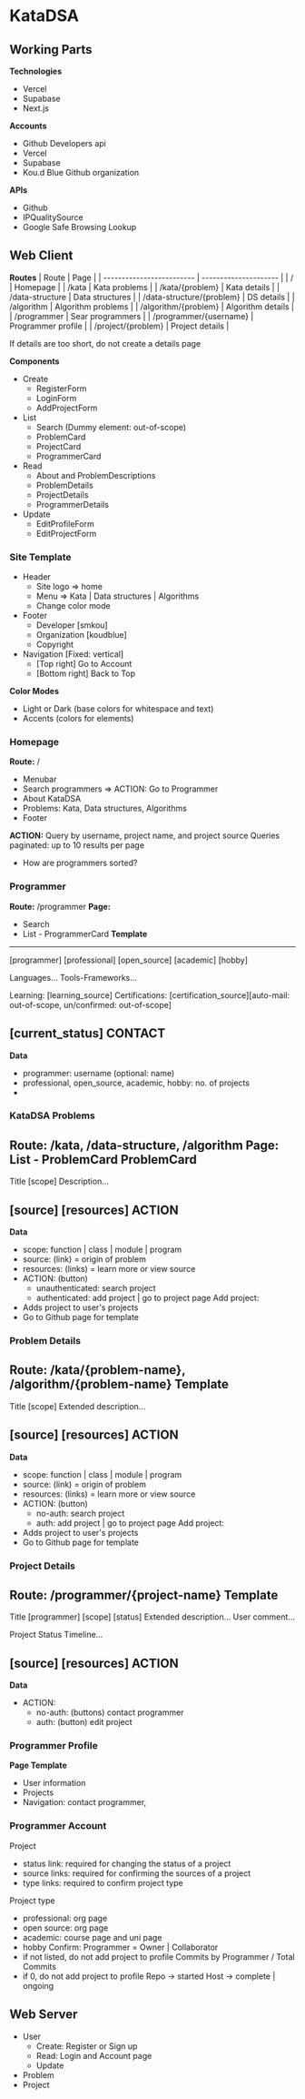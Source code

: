 # KataDSA

## Working Parts

**Technologies**
- Vercel
- Supabase
- Next.js

**Accounts**
- Github Developers api
- Vercel
- Supabase
- Kou.d Blue Github organization

**APIs**
- Github
- IPQualitySource
- Google Safe Browsing Lookup

## Web Client

**Routes**
| Route                     | Page                  |
| ------------------------- | --------------------- |
| /                         | Homepage              |
| /kata                     | Kata problems         |
| /kata/{problem}           | Kata details          |
| /data-structure           | Data structures       |
| /data-structure/{problem} | DS details            |
| /algorithm                | Algorithm problems    |
| /algorithm/{problem}      | Algorithm details     |
| /programmer               | Sear programmers      |
| /programmer/{username}    | Programmer profile    |
| /project/{problem}        | Project details       |

If details are too short, do not create a details page

**Components**
- Create
  - RegisterForm
  - LoginForm
  - AddProjectForm
- List
  - Search (Dummy element: out-of-scope)
  - ProblemCard
  - ProjectCard
  - ProgrammerCard
- Read
  - About and ProblemDescriptions
  - ProblemDetails
  - ProjectDetails
  - ProgrammerDetails
- Update
  - EditProfileForm
  - EditProjectForm

### Site Template
- Header
  - Site logo => home
  - Menu => Kata | Data structures | Algorithms
  - Change color mode
- Footer
  - Developer [smkou]
  - Organization [koudblue]
  - Copyright
- Navigation [Fixed: vertical]
  - [Top right] Go to Account
  - [Bottom right] Back to Top

**Color Modes**
- Light or Dark (base colors for whitespace and text)
- Accents (colors for elements)

### Homepage
**Route:** /
- Menubar
- Search programmers => ACTION: Go to Programmer
- About KataDSA
- Problems: Kata, Data structures, Algorithms
- Footer

**ACTION:** Query by username, project name, and project source
Queries paginated: up to 10 results per page
- How are programmers sorted?

### Programmer
**Route:** /programmer
**Page:**
- Search
- List - ProgrammerCard
**Template**
-------------------------------------------------------------------
[programmer]        [professional] [open_source] [academic] [hobby]

Languages...
Tools-Frameworks...

Learning: [learning_source]
Certifications: [certification_source][auto-mail: out-of-scope, un/confirmed: out-of-scope]

[current_status]                                            CONTACT
-------------------------------------------------------------------
**Data**
- programmer: username (optional: name)
- professional, open_source, academic, hobby: no. of projects
- 

### KataDSA Problems
**Route:** /kata, /data-structure, /algorithm
**Page:** List - ProblemCard
**ProblemCard**
------------------------------------------------
Title                                    [scope]
Description...

[source] [resources]                      ACTION
------------------------------------------------
**Data**
- scope: function | class | module | program
- source: (link) = origin of problem
- resources: (links) = learn more or view source
- ACTION: (button)
  - unauthenticated: search project
  - authenticated: add project | go to project page
Add project:
- Adds project to user's projects
- Go to Github page for template

### Problem Details
**Route:** /kata/{problem-name}, /algorithm/{problem-name}
**Template**
------------------------------------------------
Title                                    [scope]
Extended description...

[source] [resources]                      ACTION
------------------------------------------------
**Data**
- scope: function | class | module | program
- source: (link) = origin of problem
- resources: (links) = learn more or view source
- ACTION: (button)
  - no-auth: search project
  - auth: add project | go to project page
Add project:
- Adds project to user's projects
- Go to Github page for template

### Project Details
**Route:** /programmer/{project-name}
**Template**
------------------------------------------------
Title [programmer]              [scope] [status]
Extended description...
User comment...

Project Status Timeline...

[source] [resources]                      ACTION
------------------------------------------------
**Data**
- ACTION:
  - no-auth: (buttons) contact programmer
  - auth: (button) edit project

### Programmer Profile

**Page Template**
- User information
- Projects
- Navigation: contact programmer, 

### Programmer Account

Project
- status link: required for changing the status of a project
- source links: required for confirming the sources of a project
- type links: required to confirm project type

Project type
- professional: org page
- open source: org page
- academic: course page and uni page
- hobby
Confirm: Programmer = Owner | Collaborator
- if not listed, do not add project to profile
Commits by Programmer / Total Commits
- if 0, do not add project to profile
Repo -> started
Host -> complete | ongoing

## Web Server

- User
  - Create: Register or Sign up
  - Read: Login and Account page
  - Update
- Problem
- Project